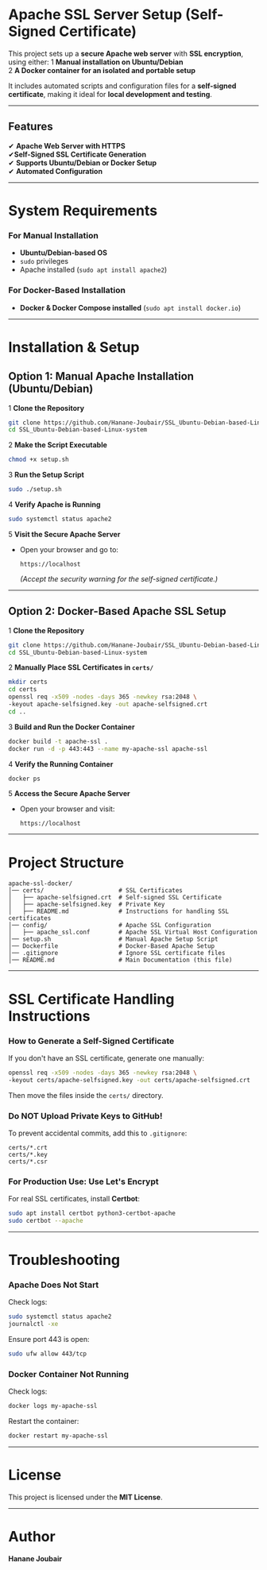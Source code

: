 #  Apache SSL Server Setup (Self-Signed Certificate)

This project sets up a **secure Apache web server** with **SSL encryption**, using either:
1 **Manual installation on Ubuntu/Debian**  
2 **A Docker container for an isolated and portable setup**  

It includes automated scripts and configuration files for a **self-signed certificate**, making it ideal for **local development and testing**.

---

##  Features
✔ **Apache Web Server with HTTPS**  
✔**Self-Signed SSL Certificate Generation**  
✔ **Supports Ubuntu/Debian or Docker Setup**  
✔ **Automated Configuration**  

---

#  System Requirements

###  **For Manual Installation**
- **Ubuntu/Debian-based OS**
- `sudo` privileges  
- Apache installed (`sudo apt install apache2`)  

### **For Docker-Based Installation**
- **Docker & Docker Compose installed** (`sudo apt install docker.io`)  

---

# Installation & Setup

##  **Option 1: Manual Apache Installation (Ubuntu/Debian)**
1 **Clone the Repository**
```bash
git clone https://github.com/Hanane-Joubair/SSL_Ubuntu-Debian-based-Linux-system.git
cd SSL_Ubuntu-Debian-based-Linux-system
```

2 **Make the Script Executable**
```bash
chmod +x setup.sh
```

3 **Run the Setup Script**
```bash
sudo ./setup.sh
```

4 **Verify Apache is Running**
```bash
sudo systemctl status apache2
```

5 **Visit the Secure Apache Server**
- Open your browser and go to:  
  ```
  https://localhost
  ```
  *(Accept the security warning for the self-signed certificate.)*  

---

## **Option 2: Docker-Based Apache SSL Setup**
1 **Clone the Repository**
```bash
git clone https://github.com/Hanane-Joubair/SSL_Ubuntu-Debian-based-Linux-system.git
cd SSL_Ubuntu-Debian-based-Linux-system
```

2 **Manually Place SSL Certificates in `certs/`**
```bash
mkdir certs
cd certs
openssl req -x509 -nodes -days 365 -newkey rsa:2048 \
-keyout apache-selfsigned.key -out apache-selfsigned.crt
cd ..
```

3 **Build and Run the Docker Container**
```bash
docker build -t apache-ssl .
docker run -d -p 443:443 --name my-apache-ssl apache-ssl
```

4 **Verify the Running Container**
```bash
docker ps
```

5 **Access the Secure Apache Server**
- Open your browser and visit:  
  ```
  https://localhost
  ```

---

#  Project Structure
```
apache-ssl-docker/
│── certs/                     # SSL Certificates 
│   ├── apache-selfsigned.crt  # Self-signed SSL Certificate 
│   ├── apache-selfsigned.key  # Private Key 
│   ├── README.md              # Instructions for handling SSL certificates
│── config/                    # Apache SSL Configuration
│   ├── apache_ssl.conf        # Apache SSL Virtual Host Configuration
│── setup.sh                   # Manual Apache Setup Script
│── Dockerfile                 # Docker-Based Apache Setup
│── .gitignore                 # Ignore SSL certificate files
│── README.md                  # Main Documentation (this file)
```

---

# SSL Certificate Handling Instructions
### **How to Generate a Self-Signed Certificate**
If you don't have an SSL certificate, generate one manually:
```bash
openssl req -x509 -nodes -days 365 -newkey rsa:2048 \
-keyout certs/apache-selfsigned.key -out certs/apache-selfsigned.crt
```
Then move the files inside the `certs/` directory.

###  **Do NOT Upload Private Keys to GitHub!**
To prevent accidental commits, add this to `.gitignore`:
```plaintext
certs/*.crt
certs/*.key
certs/*.csr
```

###  **For Production Use: Use Let's Encrypt**
For real SSL certificates, install **Certbot**:
```bash
sudo apt install certbot python3-certbot-apache
sudo certbot --apache
```

---

#  Troubleshooting
###  **Apache Does Not Start**
Check logs:
```bash
sudo systemctl status apache2
journalctl -xe
```
Ensure port 443 is open:
```bash
sudo ufw allow 443/tcp
```

###  **Docker Container Not Running**
Check logs:
```bash
docker logs my-apache-ssl
```
Restart the container:
```bash
docker restart my-apache-ssl
```

---

#  License
This project is licensed under the **MIT License**.

---

#  Author
**Hanane Joubair**  



